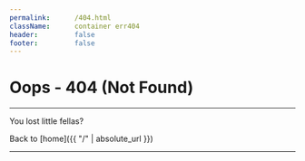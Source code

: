 ```yaml
---
permalink:      /404.html
className:      container err404
header:         false
footer:         false
---
```

# Oops - 404 (Not Found)[](# '{">":"find","tag":"main","className":"align-center"}')

---

You lost little fellas?

Back to [home]({{ "/" | absolute_url }})

---
